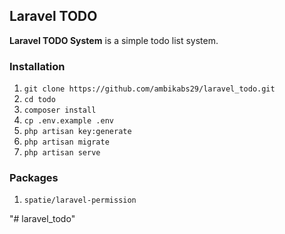 ## Laravel TODO

**Laravel TODO System** is a simple todo list system.

### Installation
01. `git clone https://github.com/ambikabs29/laravel_todo.git`
02. `cd todo`
03. `composer install`
04. `cp .env.example .env`
05. `php artisan key:generate`
06. `php artisan migrate`
07. `php artisan serve`

### Packages
01. `spatie/laravel-permission`

"# laravel_todo" 
